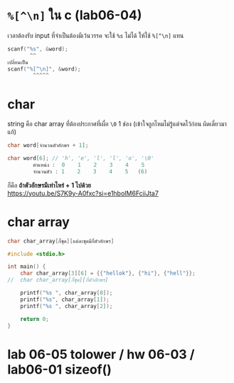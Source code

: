 # `%[^\n]` ใน c (lab06-04)
เวลาต้องรับ input ที่จำเป็นต้องมีเว้นวรรค จะใช้ `%s` ไม่ได้ ให้ใช้ `%[^\n]` แทน
```c
scanf("%s", &word);
       ^^
เปลี่ยนเป็น
scanf("%[^\n]", &word);
        ^^^^^
```

# char
string คือ char array ที่ต้องประกาศที่เผื่อ `\0` 1 ช่อง (เข้าใจถูกไหมไม่รู้แต่จดไว้ก่อน ผิดเดี่ยวมาแก้)

```c
char word[จำนวนตัวอักษร + 1];
```

```c
char word[6]; // 'h', 'e', 'l', 'l', 'o', '\0'
        ตำแหน่ง :  0    1    2    3    4    5
        จำนวนตัว : 1    2    3    4    5   (6)
```

ก็คือ **ถ้าตัวอักษรมีเท่าไหร่ + 1 ไปด้วย**  
https://youtu.be/S7K9y-A0fxc?si=e1hboIM6FciiJta7

# char array
```c
char char_array[กี่ชุด][แต่ละชุดมีกี่ตัวอักษร]
```
```c
#include <stdio.h>

int main() {
    char char_array[3][6] = {{"hellok"}, {"hi"}, {"hell"}};
//  char char_array[กี่ชุด][กี่ตัวอักษร]

    printf("%s ", char_array[0]);
    printf("%s", char_array[1]);
    printf("%s ", char_array[2]);

    return 0;
}
```

# lab 06-05 tolower / hw 06-03 / lab06-01 sizeof()

